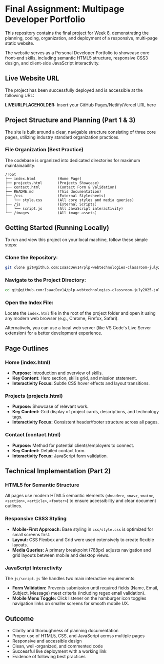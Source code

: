 # Final Assignment: Multipage Developer Portfolio

This repository contains the final project for Week 8, demonstrating the planning, coding, organization, and deployment of a responsive, multi-page static website.

The website serves as a Personal Developer Portfolio to showcase core front-end skills, including semantic HTML5 structure, responsive CSS3 design, and client-side JavaScript interactivity.

## Live Website URL

The project has been successfully deployed and is accessible at the following URL:

**LIVEURLPLACEHOLDER:** Insert your GitHub Pages/Netlify/Vercel URL here

## Project Structure and Planning (Part 1 & 3)

The site is built around a clear, navigable structure consisting of three core pages, utilizing industry standard organization practices.

### File Organization (Best Practice)

The codebase is organized into dedicated directories for maximum maintainability:

```
/root
├── index.html          (Home Page)
├── projects.html       (Projects Showcase)
├── contact.html        (Contact Form & Validation)
├── README.md           (This documentation)
├── /css                (External Stylesheets)
│   └── style.css       (All core styles and media queries)
├── /js                 (External Scripts)
│   └── script.js       (All JavaScript interactivity)
└── /images             (All image assets)
```

## Getting Started (Running Locally)

To run and view this project on your local machine, follow these simple steps:

### Clone the Repository:

```bash
git clone git@github.com:IsaacDev14/plp-webtechnologies-classroom-july2025-july-2025-final-project-and-deployment-Final-Project-and-Depl.git
```

### Navigate to the Project Directory:

```bash
cd git@github.com:IsaacDev14/plp-webtechnologies-classroom-july2025-july-2025-final-project-and-deployment-Final-Project-and-Depl.git
```

### Open the Index File:

Locate the `index.html` file in the root of the project folder and open it using any modern web browser (e.g., Chrome, Firefox, Safari).

Alternatively, you can use a local web server (like VS Code's Live Server extension) for a better development experience.

## Page Outlines

### Home (index.html)

* **Purpose:** Introduction and overview of skills.
* **Key Content:** Hero section, skills grid, and mission statement.
* **Interactivity Focus:** Subtle CSS hover effects and layout transitions.

### Projects (projects.html)

* **Purpose:** Showcase of relevant work.
* **Key Content:** Grid display of project cards, descriptions, and technology tags.
* **Interactivity Focus:** Consistent header/footer structure across all pages.

### Contact (contact.html)

* **Purpose:** Method for potential clients/employers to connect.
* **Key Content:** Detailed contact form.
* **Interactivity Focus:** JavaScript form validation.

## Technical Implementation (Part 2)

### HTML5 for Semantic Structure

All pages use modern HTML5 semantic elements (`<header>`, `<nav>`, `<main>`, `<section>`, `<article>`, `<footer>`) to ensure accessibility and clear document outlines.

### Responsive CSS3 Styling

* **Mobile-First Approach:** Base styling in `css/style.css` is optimized for small screens first.
* **Layout:** CSS Flexbox and Grid were used extensively to create flexible layouts.
* **Media Queries:** A primary breakpoint (768px) adjusts navigation and grid layouts between mobile and desktop views.

### JavaScript Interactivity

The `js/script.js` file handles two main interactive requirements:

* **Form Validation:** Prevents submission until required fields (Name, Email, Subject, Message) meet criteria (including regex email validation).
* **Mobile Menu Toggle:** Click listener on the hamburger icon toggles navigation links on smaller screens for smooth mobile UX.

## Outcome

* Clarity and thoroughness of planning documentation
* Proper use of HTML5, CSS, and JavaScript across multiple pages
* Responsive and accessible design
* Clean, well-organized, and commented code
* Successful live deployment with a working link
* Evidence of following best practices
